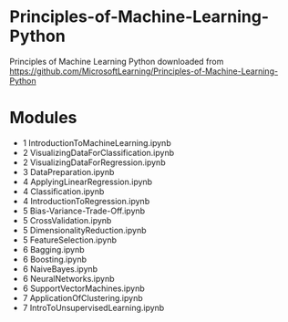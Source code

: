 # Principles-of-Machine-Learning-Python
Principles of Machine Learning Python
downloaded from 
https://github.com/MicrosoftLearning/Principles-of-Machine-Learning-Python

# Modules
- 1  IntroductionToMachineLearning.ipynb
- 2  VisualizingDataForClassification.ipynb
- 2  VisualizingDataForRegression.ipynb
- 3  DataPreparation.ipynb
- 4  ApplyingLinearRegression.ipynb
- 4  Classification.ipynb
- 4  IntroductionToRegression.ipynb
- 5  Bias-Variance-Trade-Off.ipynb
- 5  CrossValidation.ipynb
- 5  DimensionalityReduction.ipynb
- 5  FeatureSelection.ipynb
- 6  Bagging.ipynb
- 6  Boosting.ipynb
- 6  NaiveBayes.ipynb
- 6  NeuralNetworks.ipynb
- 6  SupportVectorMachines.ipynb
- 7  ApplicationOfClustering.ipynb
- 7  IntroToUnsupervisedLearning.ipynb
